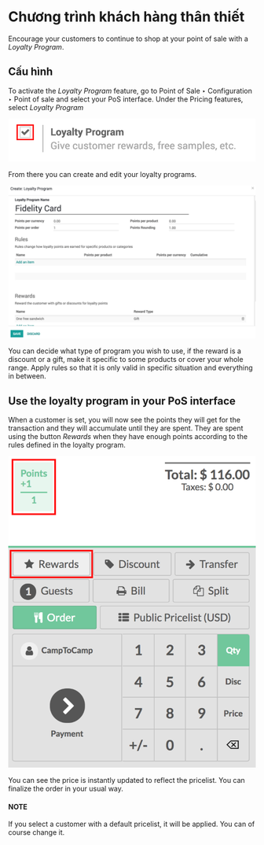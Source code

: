 # Chương trình khách hàng thân thiết

Encourage your customers to continue to shop at your point of sale with
a *Loyalty Program*.

## Cấu hình

To activate the *Loyalty Program* feature, go to
Point of Sale ‣ Configuration ‣ Point of sale and
select your PoS interface. Under the Pricing features, select *Loyalty
Program*

![image](../../../../_images/loyalty01.png)

From there you can create and edit your loyalty programs.

![image](../../../../_images/loyalty02.png)

You can decide what type of program you wish to use, if the reward is a
discount or a gift, make it specific to some products or cover your
whole range. Apply rules so that it is only valid in specific situation
and everything in between.

## Use the loyalty program in your PoS interface

When a customer is set, you will now see the points they will get for
the transaction and they will accumulate until they are spent. They are
spent using the button *Rewards* when they have enough points
according to the rules defined in the loyalty program.

![image](../../../../_images/loyalty03.png)

You can see the price is instantly updated to reflect the pricelist. You
can finalize the order in your usual way.

#### NOTE
If you select a customer with a default pricelist, it will be
applied. You can of course change it.
